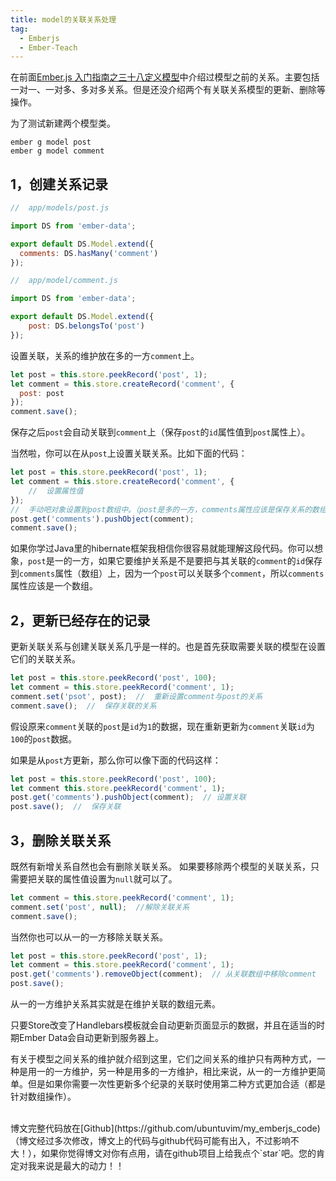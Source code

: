 ```yaml
---
title: model的关联关系处理
tag: 
  - Emberjs
  - Ember-Teach
---
```


在前面[Ember.js 入门指南之三十八定义模型](http://blog.ddlisting.com/2016/04/08/ding-yi-mo-xing/)中介绍过模型之前的关系。主要包括一对一、一对多、多对多关系。但是还没介绍两个有关联关系模型的更新、删除等操作。

为了测试新建两个模型类。
```
ember g model post
ember g model comment
```
## 1，创建关系记录

```js
//  app/models/post.js

import DS from 'ember-data';

export default DS.Model.extend({
  comments: DS.hasMany('comment')
});

//  app/model/comment.js

import DS from 'ember-data';

export default DS.Model.extend({
    post: DS.belongsTo('post')
});
```
设置关联，关系的维护放在多的一方`comment`上。
```js
let post = this.store.peekRecord('post', 1);
let comment = this.store.createRecord('comment', {
  post: post
});
comment.save();
```
保存之后`post`会自动关联到`comment`上（保存`post`的`id`属性值到`post`属性上）。

当然啦，你可以在从`post`上设置关联关系。比如下面的代码：
```js
let post = this.store.peekRecord('post', 1);
let comment = this.store.createRecord('comment', {
    //  设置属性值
});
//  手动吧对象设置到post数组中。（post是多的一方，comments属性应该是保存关系的数组）
post.get('comments').pushObject(comment);
comment.save();
```
如果你学过Java里的hibernate框架我相信你很容易就能理解这段代码。你可以想象，`post`是一的一方，如果它要维护关系是不是要把与其关联的`comment`的`id`保存到`comments`属性（数组）上，因为一个`post`可以关联多个`comment`，所以`comments`属性应该是一个数组。

## 2，更新已经存在的记录

更新关联关系与创建关联关系几乎是一样的。也是首先获取需要关联的模型在设置它们的关联关系。
```js
let post = this.store.peekRecord('post', 100);
let comment = this.store.peekRecord('comment', 1);
comment.set('psot', post);  //  重新设置comment与post的关系
comment.save();  //  保存关联的关系
```
假设原来`comment`关联的`post`是`id`为`1`的数据，现在重新更新为`comment`关联`id`为`100`的`post`数据。

如果是从`post`方更新，那么你可以像下面的代码这样：
```js
let post = this.store.peekRecord('post', 100);
let comment this.store.peekRecord('comment', 1);
post.get('comments').pushObject(comment);  // 设置关联
post.save();  //  保存关联
```

## 3，删除关联关系

既然有新增关系自然也会有删除关联关系。
如果要移除两个模型的关联关系，只需要把关联的属性值设置为`null`就可以了。
```js
let comment = this.store.peekRecord('comment', 1);
comment.set('post', null);  //解除关联关系
comment.save();
```
当然你也可以从一的一方移除关联关系。
```js
let post = this.store.peekRecord('post', 1);
let comment = this.store.peekRecord('comment', 1);
post.get('comments').removeObject(comment);  // 从关联数组中移除comment
post.save();
```
从一的一方维护关系其实就是在维护关联的数组元素。
    
只要Store改变了Handlebars模板就会自动更新页面显示的数据，并且在适当的时期Ember Data会自动更新到服务器上。

有关于模型之间关系的维护就介绍到这里，它们之间关系的维护只有两种方式，一种是用一的一方维护，另一种是用多的一方维护，相比来说，从一的一方维护更简单。但是如果你需要一次性更新多个纪录的关联时使用第二种方式更加合适（都是针对数组操作）。

<br>
博文完整代码放在[Github](https://github.com/ubuntuvim/my_emberjs_code)（博文经过多次修改，博文上的代码与github代码可能有出入，不过影响不大！），如果你觉得博文对你有点用，请在github项目上给我点个`star`吧。您的肯定对我来说是最大的动力！！
